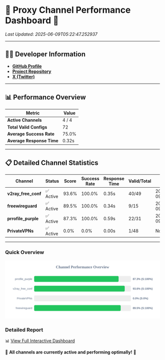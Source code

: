 # 🌟 Proxy Channel Performance Dashboard 🌟

_Last Updated: 2025-06-09T05:22:47.252937_

---

## 👩‍💻 Developer Information

- **[GitHub Profile](https://github.com/4n0nymou3)**  
- **[Project Repository](https://github.com/4n0nymou3/multi-proxy-config-fetcher)**  
- **[X (Twitter)](https://x.com/4n0nymou3)**  

---

## 📊 Performance Overview

| Metric                | Value       |
|-----------------------|-------------|
| **Active Channels**   | 4 / 4       |
| **Total Valid Configs** | 72          |
| **Average Success Rate** | 75.0%      |
| **Average Response Time** | 0.32s       |

---

## 📋 Detailed Channel Statistics

| Channel          | Status     | Score  | Success Rate | Response Time | Valid/Total | Last Success               |
|------------------|------------|--------|--------------|---------------|-------------|----------------------------|
| **v2ray_free_conf**  | ✅ Active  | 93.6%  | 100.0% | 0.35s         | 40/49       | 2025-06-09T05:22:35.712961 |
| **freewireguard**  | ✅ Active  | 89.5%  | 100.0% | 0.34s         | 9/15       | 2025-06-09T05:22:47.251036 |
| **prrofile_purple**  | ✅ Active  | 87.3%  | 100.0% | 0.59s         | 22/31       | 2025-06-09T05:22:35.277304 |
| **PrivateVPNs**  | ✅ Active  | 0.0%  | 0.0% | 0.00s         | 1/48       | None |

---

### Quick Overview
<div align="center">
  <a href="https://raw.githubusercontent.com/nullluser/NullRepo/refs/heads/main/assets/channel_stats_chart.svg">
    <img src="https://raw.githubusercontent.com/nullluser/NullRepo/refs/heads/main/assets/channel_stats_chart.svg" alt="Source Performance Statistics" width="800">
  </a>
</div>

### Detailed Report
📊 [View Full Interactive Dashboard](https://htmlpreview.github.io/?https://github.com/nullluser/NullRepo/blob/main/assets/performance_report.html)

🎉 **All channels are currently active and performing optimally!** 🎉
